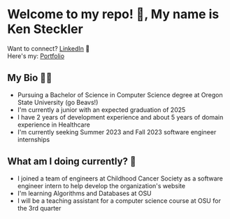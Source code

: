 # Welcome to my repo! 👋, My name is Ken Steckler
Want to connect? <a href="https://www.linkedin.com/in/ken-steckler/">LinkedIn</a> 🤝 <br />
Here's my: <a href="https://ken-steckler.netlify.app/">Portfolio</a>

## My Bio 🧑🏻
<ul>
  <li> Pursuing a Bachelor of Science in Computer Science degree at Oregon State University (go Beavs!)
  <li> I'm currently a junior with an expected graduation of 2025
  <li> I have 2 years of development experience and about 5 years of domain experience in Healthcare
  <li> I'm currently seeking Summer 2023 and Fall 2023 software engineer internships
</ul>

## What am I doing currently? 🌱
<ul>
  <li> I joined a team of engineers at Childhood Cancer Society as a software engineer intern to help develop the organization's website
  <li> I'm learning Algorithms and Databases at OSU
  <li> I will be a teaching assistant for a computer science course at OSU for the 3rd quarter
</ul>
